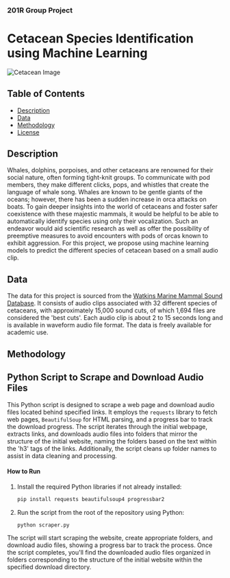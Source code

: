 ### 201R Group Project

# Cetacean Species Identification using Machine Learning

![Cetacean Image](https://upload.wikimedia.org/wikipedia/commons/thumb/6/6a/Whale_breaching_in_Alaska_2016-07-04.jpg/1024px-Whale_breaching_in_Alaska_2016-07-04.jpg)

## Table of Contents

- [Description](https://github.com/ZYancey/201R_WhaleIdentifier#description)
- [Data](https://github.com/ZYancey/201R_WhaleIdentifier#data)
- [Methodology](https://github.com/ZYancey/201R_WhaleIdentifier#methodology)
- [License](LICENSE)

## Description

Whales, dolphins, porpoises, and other cetaceans are renowned for their social nature, often forming tight-knit groups. To communicate with pod members, they make different clicks, pops, and whistles that create the language of whale song. Whales are known to be gentle giants of the oceans; however, there has been a sudden increase in orca attacks on boats. To gain deeper insights into the world of cetaceans and foster safer coexistence with these majestic mammals, it would be helpful to be able to automatically identify species using only their vocalization. Such an endeavor would aid scientific research as well as offer the possibility of preemptive measures to avoid encounters with pods of orcas known to exhibit aggression. For this project, we propose using machine learning models to predict the different species of cetacean based on a small audio clip.

## Data

The data for this project is sourced from the [Watkins Marine Mammal Sound Database](https://whoicf2.whoi.edu/science/B/whalesounds/index.cfm). It consists of audio clips associated with 32 different species of cetaceans, with approximately 15,000 sound cuts, of which 1,694 files are considered the 'best cuts'. Each audio clip is about 2 to 15 seconds long and is available in waveform audio file format. The data is freely available for academic use.

## Methodology


## Python Script to Scrape and Download Audio Files

This Python script is designed to scrape a web page and download audio files located behind specified links. It employs the `requests` library to fetch web pages, `BeautifulSoup` for HTML parsing, and a progress bar to track the download progress. The script iterates through the initial webpage, extracts links, and downloads audio files into folders that mirror the structure of the initial website, naming the folders based on the text within the 'h3' tags of the links. Additionally, the script cleans up folder names to assist in data cleaning and processing.

#### How to Run

1. Install the required Python libraries if not already installed:

   ```bash
   pip install requests beautifulsoup4 progressbar2

2. Run the script from the root of the repository using Python:

   ```bash
   python scraper.py

The script will start scraping the website, create appropriate folders, and download audio files, showing a progress bar to track the process. Once the script completes, you'll find the downloaded audio files organized in folders corresponding to the structure of the initial website within the specified download directory.
